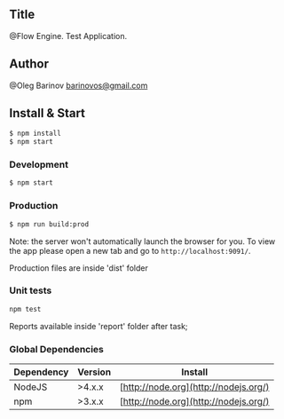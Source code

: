 ## Title

@Flow Engine. Test Application.

## Author

@Oleg Barinov
barinovos@gmail.com

## Install & Start

```bash
$ npm install
$ npm start
```

### Development
```bash
$ npm start
```
### Production
```bash
$ npm run build:prod
```

Note: the server won't automatically launch the browser for you.
To view the app please open a new tab and go to `http://localhost:9091/`.

Production files are inside 'dist' folder

### Unit tests
```bash
npm test
```

Reports available inside 'report' folder after task;

### Global Dependencies

| Dependency | Version | Install                               |
| ---------- | ------- | ------------------------------------- |
| NodeJS     | >4.x.x   | [http://node.org](http://nodejs.org/) |
| npm        | >3.x.x   | [http://node.org](http://nodejs.org/) |